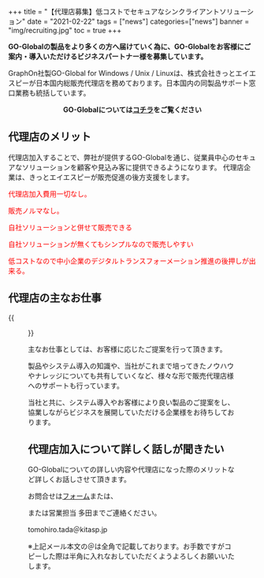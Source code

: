 +++
title = "【代理店募集】低コストでセキュアなシンクライアントソリューション"
date = "2021-02-22"
tags = ["news"]
categories=["news"]
banner = "img/recruiting.jpg"
toc = true
+++

<b>GO-Globalの製品をより多くの方へ届けていく為に、GO-Globalをお客様にご案内・導入いただけるビジネスパートナー様を募集しています。</b>

GraphOn社製GO-Global for Windows / Unix / Linuxは、株式会社きっとエイエスピーが日本国内総販売代理店を務めております。日本国内の同製品サポート窓口業務も統括しています。
<br>



<center><b><font color="red"><i class="fas fa-arrow-circle-right"></i></font> GO-Globalについては<a href="https://go-global.kitasp.com/go-global/" target="_blank">コチラ</A>をご覧ください</b></center>



<!--more-->

## 代理店のメリット

代理店加入することで、弊社が提供するGO-Globalを通じ、従業員中心のセキュアなソリューションを顧客や見込み客に提供できるようになります。
代理店企業は、きっとエイエスピーが販売促進の後方支援をします。



<font color="red"><i class="far fa-check-circle"></i>代理店加入費用一切なし。</font>

<font color="red"><i class="far fa-check-circle"></i>販売ノルマなし。</font>

<font color="red"><i class="far fa-check-circle"></i>自社ソリューションと併せて販売できる</font>

<font color="red"><i class="far fa-check-circle"></i>自社ソリューションが無くてもシンプルなので販売しやすい</font>

<font color="red"><i class="far fa-check-circle"></i>低コストなので中小企業のデジタルトランスフォーメーション推進の後押しが出来る。</font>




## 代理店の主なお仕事

{{<figure src="/img/recruiting01.jpg" width="100%">}}</a>


主なお仕事としては、お客様に応じたご提案を行って頂きます。

製品やシステム導入の知識や、当社がこれまで培ってきたノウハウやナレッジについても共有していくなど、様々な形で販売代理店様へのサポートも行っています。

当社と共に、システム導入やお客様により良い製品のご提案をし、協業しながらビジネスを展開していただける企業様をお待ちしております。



## 代理店加入について詳しく話しが聞きたい


GO-Globalについての詳しい内容や代理店になった際のメリットなど詳しくお話しさせて頂きます。


お問合せは<a href="https://www.kitasp.com/contact/" target="_blank">フォーム</A>または、

または営業担当
多田までご連絡ください。

tomohiro.tada＠kitasp.jp

※上記メール本文の＠は全角で記載しております。お手数ですがコピーした際は半角に入れなおしていただくようよろしくお願いいたします。





